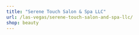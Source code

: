 ```yaml
---
title: "Serene Touch Salon & Spa LLC"
url: /las-vegas/serene-touch-salon-and-spa-llc/
shop: beauty
---
```

